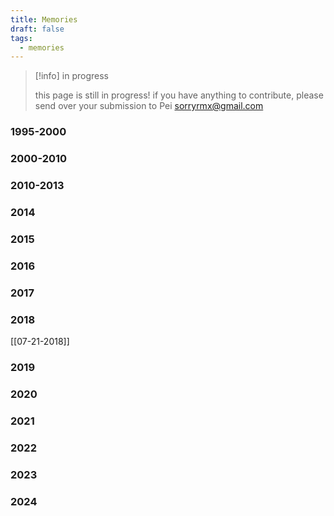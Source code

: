 ```yaml
---
title: Memories
draft: false
tags:
  - memories
---
```


> [!info] in progress
> 
> this page is still in progress! if you have anything to contribute, please send over your submission to Pei sorryrmx@gmail.com


### 1995-2000

### 2000-2010

### 2010-2013

### 2014

### 2015

### 2016

### 2017

### 2018
[[07-21-2018]]

### 2019

### 2020

### 2021

### 2022

### 2023

### 2024

